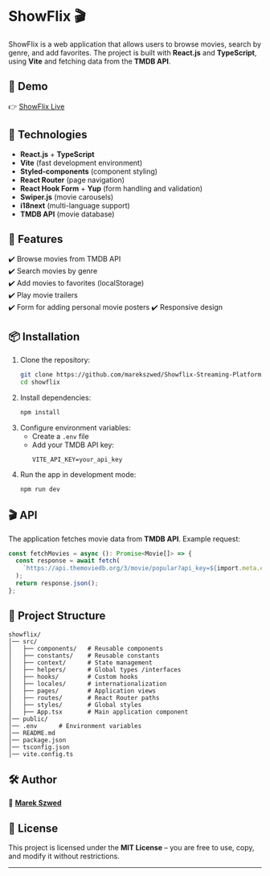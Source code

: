# ShowFlix 🎬  

ShowFlix is a web application that allows users to browse movies, search by genre, and add favorites. The project is built with **React.js** and **TypeScript**, using **Vite** and fetching data from the **TMDB API**.  

## 🔗 Demo  

👉 [ShowFlix Live](https://showflix-theta.vercel.app/)  

## 📌 Technologies  

- **React.js** + **TypeScript**  
- **Vite** (fast development environment)  
- **Styled-components** (component styling)  
- **React Router** (page navigation)  
- **React Hook Form** + **Yup** (form handling and validation)  
- **Swiper.js** (movie carousels)  
- **i18next** (multi-language support)  
- **TMDB API** (movie database)  
 
## 🚀 Features  

✔️ Browse movies from TMDB API  
✔️ Search movies by genre  
✔️ Add movies to favorites (localStorage)  
✔️ Play movie trailers  
✔️ Form for adding personal movie posters
✔️ Responsive design  

## 📦 Installation  

1. Clone the repository:  
   ```bash
   git clone https://github.com/marekszwed/Showflix-Streaming-Platform
   cd showflix
   ```  
2. Install dependencies:  
   ```bash
   npm install
   ```  
3. Configure environment variables:  
   - Create a `.env` file  
   - Add your TMDB API key:  
     ```env
     VITE_API_KEY=your_api_key
     ```  
4. Run the app in development mode:  
   ```bash
   npm run dev
   ```  

## 🎬 API  

The application fetches movie data from **TMDB API**. Example request:  

```typescript
const fetchMovies = async (): Promise<Movie[]> => {
  const response = await fetch(
    `https://api.themoviedb.org/3/movie/popular?api_key=${import.meta.env.VITE_TMDB_API_KEY}`
  );
  return response.json();
};
```  

## 📂 Project Structure  

```
showflix/
│── src/
│   ├── components/   # Reusable components
│   ├── constants/    # Reusable constants
│   ├── context/      # State management
│   ├── helpers/      # Global types /interfaces
│   ├── hooks/        # Custom hooks
│   ├── locales/      # internationalization
│   ├── pages/        # Application views
│   ├── routes/       # React Router paths
│   ├── styles/       # Global styles
│   ├── App.tsx       # Main application component
│── public/
│── .env      # Environment variables
│── README.md
│── package.json
│── tsconfig.json
│── vite.config.ts
```  


## 🛠 Author  

👤 **[Marek Szwed](https://github.com/marekszwed)**  
 

## 📄 License  

This project is licensed under the **MIT License** – you are free to use, copy, and modify it without restrictions.  

---


